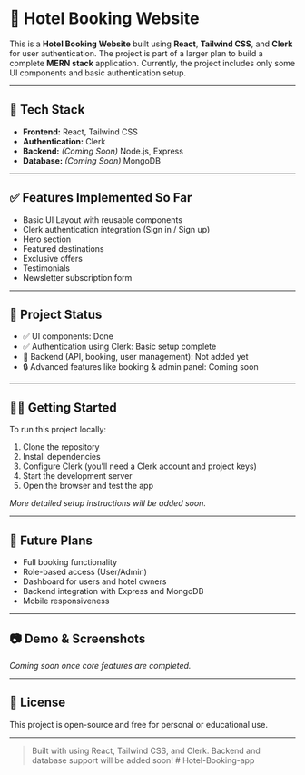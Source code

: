 # 🏨 Hotel Booking Website

This is a **Hotel Booking Website** built using **React**, **Tailwind CSS**, and **Clerk** for user authentication. The project is part of a larger plan to build a complete **MERN stack** application. Currently, the project includes only some UI components and basic authentication setup.

---

## 🚀 Tech Stack

- **Frontend:** React, Tailwind CSS
- **Authentication:** Clerk
- **Backend:** *(Coming Soon)* Node.js, Express
- **Database:** *(Coming Soon)* MongoDB

---

## ✅ Features Implemented So Far

- Basic UI Layout with reusable components
- Clerk authentication integration (Sign in / Sign up)
- Hero section
- Featured destinations
- Exclusive offers
- Testimonials
- Newsletter subscription form

---

## 📁 Project Status

- ✅ UI components: Done  
- ✅ Authentication using Clerk: Basic setup complete  
- 🔄 Backend (API, booking, user management): Not added yet  
- 🔒 Advanced features like booking & admin panel: Coming soon  

---

## 🧑‍💻 Getting Started

To run this project locally:

1. Clone the repository
2. Install dependencies
3. Configure Clerk (you’ll need a Clerk account and project keys)
4. Start the development server
5. Open the browser and test the app

*More detailed setup instructions will be added soon.*

---

## 📌 Future Plans

- Full booking functionality
- Role-based access (User/Admin)
- Dashboard for users and hotel owners
- Backend integration with Express and MongoDB
- Mobile responsiveness

---

## 📷 Demo & Screenshots

_Coming soon once core features are completed._

---

## 📄 License

This project is open-source and free for personal or educational use.

---

> Built with using React, Tailwind CSS, and Clerk. Backend and database support will be added soon!
#   H o t e l - B o o k i n g - a p p  
 